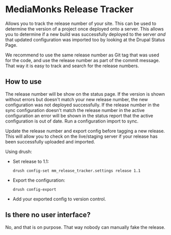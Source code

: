# MediaMonks Release Tracker
 
Allows you to track the release number of your site. This can be used
to determine the version of a project once deployed onto a server. This 
allows you to determine if a new build was successfully deployed to the
server _and_ that updated configuration was imported too by looking at
the Drupal Status Page.
 
We recommend to use the same release number as Git tag that was used for
the code, and use the release number as part of the commit message. That 
way it is easy to track and search for the release numbers.

## How to use

The release number will be show on the status page. If the version is
shown without errors but doesn't match your new release number, the new
configuration was not deployed successfully. If the release number in
the sync configuration doesn't match the release number in the active
configuration an error will be shown in the status report that the
active configuration is out of date. Run a configuration import to sync.

Update the release number and export config before tagging a new
release. This will allow you to check on the live/staging server if your
release has been successfully uploaded and imported.

Using drush:
- Set release to 1.1: 
  ```
  drush config-set mm_release_tracker.settings release 1.1
  ```
- Export the configuration: 
  ```
  drush config-export
  ```
- Add your exported config to version control.

## Is there no user interface?
No, and that is on purpose. That way nobody can manually fake the 
release.

